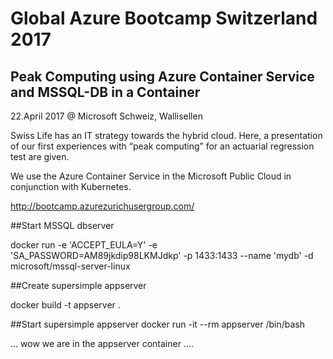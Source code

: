 # Global Azure Bootcamp Switzerland 2017
## Peak Computing using Azure Container Service and MSSQL-DB in a Container

22.April 2017 @ Microsoft Schweiz, Wallisellen

Swiss Life has an IT strategy towards the hybrid cloud. Here, a presentation of our first experiences with “peak computing” for an actuarial regression test are given.

We use the Azure Container Service in the Microsoft Public Cloud in conjunction with Kubernetes.

http://bootcamp.azurezurichusergroup.com/

##Start MSSQL dbserver

docker run 	-e 'ACCEPT_EULA=Y' -e 'SA_PASSWORD=AM89jkdip98LKMJdkp' -p 1433:1433 --name 'mydb' -d microsoft/mssql-server-linux

##Create supersimple appserver

docker build -t appserver .

##Start supersimple appserver
docker run -it --rm appserver /bin/bash

... wow we are in the appserver container ....






 
 
